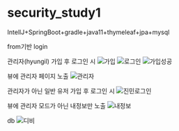 # security_study1
IntellJ+SpringBoot+gradle+java11+thymeleaf+jpa+mysql

from기반 login

관리자(hyungil) 가입 후 로그인 시
![가입](https://user-images.githubusercontent.com/43127088/97404732-e45c0c00-1939-11eb-96e7-fcc162462f06.PNG)
![로그인](https://user-images.githubusercontent.com/43127088/97404785-fdfd5380-1939-11eb-92ef-da6b3643b290.PNG)
![가입성공](https://user-images.githubusercontent.com/43127088/97404763-f047ce00-1939-11eb-9fe5-8198f3a4f88b.PNG)


뷰에 관리자 페이지 노출
![관리자](https://user-images.githubusercontent.com/43127088/97404880-21280300-193a-11eb-9c94-901c95c6a87c.PNG)

관리자가 아닌 일반 유저 가입 후 로그인 시
![진민로그인](https://user-images.githubusercontent.com/43127088/97404942-3a30b400-193a-11eb-9087-4eeafdb537e4.PNG)


뷰에 관리자 모드가 아닌 내정보만 노출
![내정보](https://user-images.githubusercontent.com/43127088/97404985-53396500-193a-11eb-835e-d88dc78b2d87.PNG)

db
![디비](https://user-images.githubusercontent.com/43127088/97405029-651b0800-193a-11eb-901d-9c4e8ef0f6f3.PNG)


